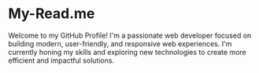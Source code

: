 # My-Read.me
Welcome to my GitHub Profile! I'm a passionate web developer focused on building modern, user-friendly, and responsive web experiences. I'm currently honing my skills and exploring new technologies to create more efficient and impactful solutions.
